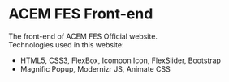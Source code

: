 # ACEM FES Front-end
The front-end of ACEM FES Official website.\
Technologies used in this website:

  * HTML5, CSS3, FlexBox, Icomoon Icon, FlexSlider, Bootstrap
  * Magnific Popup, Modernizr JS, Animate CSS

